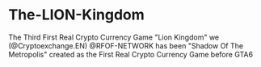 # The-LION-Kingdom
The Third First Real Crypto Currency Game "Lion Kingdom" we (@Cryptoexchange.EN) @RFOF-NETWORK has been "Shadow Of The Metropolis" created as the First Real Crypto Currency Game before GTA6
